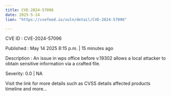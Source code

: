 ```yaml
---
title: CVE-2024-57096
date: 2025-5-14
lien: "https://cvefeed.io/vuln/detail/CVE-2024-57096"

---
```


CVE ID : CVE-2024-57096

Published :  May 14
2025
8:15 p.m. | 15 minutes ago

Description : An issue in wps office before v.19302 allows a local attacker to obtain sensitive information via a crafted file.

Severity: 0.0 | NA

Visit the link for more details
such as CVSS details
affected products
timeline
and more...

